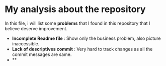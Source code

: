 # My analysis about the repository
In this file, i will list some **problems** that I found in this repository that I believe deserve improvement.
- **Incomplete Readme file** : Show only the business problem, also picture inaccessible.
- **Lack of descriptives commit** : Very hard to track changes as all the commit messages are same.
- **
